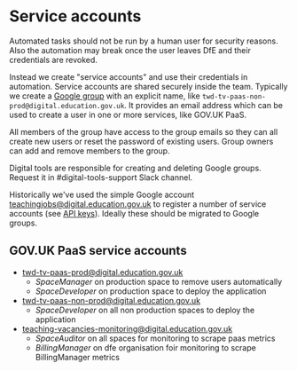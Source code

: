 # Service accounts

Automated tasks should not be run by a human user for security reasons. Also the automation may break once the user leaves DfE and their credentials
are revoked.

Instead we create "service accounts" and use their credentials in automation. Service accounts are shared securely inside the team. Typically we
create a [Google group](https://groups.google.com/) with an explicit name, like `twd-tv-paas-non-prod@digital.education.gov.uk`. It provides an
email address which can be used to create a user in one or more services, like GOV.UK PaaS.

All members of the group have access to the group emails so they can all create new users or reset the password of existing users. Group owners
can add and remove members to the group.

Digital tools are responsible for creating and deleting Google groups. Request it in #digital-tools-support Slack channel.

Historically we've used the simple Google account teachingjobs@digital.education.gov.uk to register a number of service accounts
(see [API keys](api-keys.md)). Ideally these should be migrated to Google groups.

## GOV.UK PaaS service accounts
- twd-tv-paas-prod@digital.education.gov.uk
    - *SpaceManager* on production space to remove users automatically
    - *SpaceDeveloper* on production space to deploy the application
- twd-tv-paas-non-prod@digital.education.gov.uk
    - *SpaceDeveloper* on all non production spaces to deploy the application
- teaching-vacancies-monitoring@digital.education.gov.uk
    - *SpaceAuditor* on all spaces for monitoring to scrape paas metrics
    - *BillingManager* on dfe organisation foir monitoring to scrape BillingManager metrics
